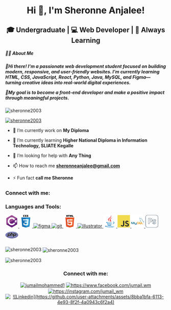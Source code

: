 <h1 align="center">Hi 👋, I'm Sheronne Anjalee!</h1>
<h2 align="center">🎓 Undergraduate | 💻 Web Developer | 📍 Always Learning</h2>
<h5 allign="center">👨‍💻 About Me</h5>

<h5 allign="center">📌Hi there! I'm a passionate web development student focused on building modern, responsive, and user-friendly websites. I’m currently learning HTML, CSS, JavaScript, React, Python, Java, MySQL, and Figma—turning creative ideas into real-world digital experiences.

🎯My goal is to become a front-end developer and make a positive impact through meaningful projects.</h5>

<p align="left"> <img src="https://komarev.com/ghpvc/?username=sheronne2003&label=Profile%20views&color=0e75b6&style=flat" alt="sheronne2003" /> </p>

<p align="left"> <a href="https://github.com/ryo-ma/github-profile-trophy"><img src="https://github-profile-trophy.vercel.app/?username=sheronne2003" alt="sheronne2003" /></a> </p>

- 🔭 I’m currently work on **My Diploma**

- 🌱 I’m currently learning **Higher National Diploma in Information Technology, SLIATE Kegalle**

- 🤝 I’m looking for help with **Any Thing**

- 📫 How to reach me **sheronneanjalee@gmail.com**

- ⚡ Fun fact **call me Sheronne**

<h3 align="left">Connect with me:</h3>
<p align="left">
</p>

<h3 align="left">Languages and Tools:</h3>
<p align="left"> <a href="https://www.w3schools.com/cs/" target="_blank" rel="noreferrer"> <img src="https://raw.githubusercontent.com/devicons/devicon/master/icons/csharp/csharp-original.svg" alt="csharp" width="40" height="40"/> </a> <a href="https://www.w3schools.com/css/" target="_blank" rel="noreferrer"> <img src="https://raw.githubusercontent.com/devicons/devicon/master/icons/css3/css3-original-wordmark.svg" alt="css3" width="40" height="40"/> </a> <a href="https://www.figma.com/" target="_blank" rel="noreferrer"> <img src="https://www.vectorlogo.zone/logos/figma/figma-icon.svg" alt="figma" width="40" height="40"/> </a> <a href="https://git-scm.com/" target="_blank" rel="noreferrer"> <img src="https://www.vectorlogo.zone/logos/git-scm/git-scm-icon.svg" alt="git" width="40" height="40"/> </a> <a href="https://www.w3.org/html/" target="_blank" rel="noreferrer"> <img src="https://raw.githubusercontent.com/devicons/devicon/master/icons/html5/html5-original-wordmark.svg" alt="html5" width="40" height="40"/> </a> <a href="https://www.adobe.com/in/products/illustrator.html" target="_blank" rel="noreferrer"> <img src="https://www.vectorlogo.zone/logos/adobe_illustrator/adobe_illustrator-icon.svg" alt="illustrator" width="40" height="40"/> </a> <a href="https://www.java.com" target="_blank" rel="noreferrer"> <img src="https://raw.githubusercontent.com/devicons/devicon/master/icons/java/java-original.svg" alt="java" width="40" height="40"/> </a> <a href="https://developer.mozilla.org/en-US/docs/Web/JavaScript" target="_blank" rel="noreferrer"> <img src="https://raw.githubusercontent.com/devicons/devicon/master/icons/javascript/javascript-original.svg" alt="javascript" width="40" height="40"/> </a> <a href="https://www.mysql.com/" target="_blank" rel="noreferrer"> <img src="https://raw.githubusercontent.com/devicons/devicon/master/icons/mysql/mysql-original-wordmark.svg" alt="mysql" width="40" height="40"/> </a> <a href="https://www.photoshop.com/en" target="_blank" rel="noreferrer"> <img src="https://raw.githubusercontent.com/devicons/devicon/master/icons/photoshop/photoshop-line.svg" alt="photoshop" width="40" height="40"/> </a> <a href="https://www.php.net" target="_blank" rel="noreferrer"> <img src="https://raw.githubusercontent.com/devicons/devicon/master/icons/php/php-original.svg" alt="php" width="40" height="40"/> </a> </p>

<p><img align="left" src="https://github-readme-stats.vercel.app/api/top-langs?username=sheronne2003&show_icons=true&locale=en&layout=compact" alt="sheronne2003" /></p>

<p>&nbsp;<img align="center" src="https://github-readme-stats.vercel.app/api?username=sheronne2003&show_icons=true&locale=en" alt="sheronne2003" /></p>

<p><img align="center" src="https://github-readme-streak-stats.herokuapp.com/?user=sheronne2003&" alt="sheronne2003" /></p>


<h3 align="center">Connect with me:</h3>
<p align="center">
<a href="https://x.com/ShadowAnji003?t=w9tEhbTldxzWJdUfV2pyIQ&s=08" target="blank"><img align="center" src="https://raw.githubusercontent.com/rahuldkjain/github-profile-readme-generator/master/src/images/icons/Social/twitter.svg" alt="jumailmohammed1" height="30" width="40" /></a>
<a href="https://www.facebook.com/sheronne.sheronneanjalee " target="blank"><img align="center" src="https://raw.githubusercontent.com/rahuldkjain/github-profile-readme-generator/master/src/images/icons/Social/facebook.svg" alt="https://www.facebook.com/jumail.wm" height="30" width="40" /></a>
<a href="https://www.instagram.com/sheronne_anjalee/profilecard/?igsh=a3RzaGthaGtucWpl " target="blank"><img align="center" src="https://raw.githubusercontent.com/rahuldkjain/github-profile-readme-generator/master/src/images/icons/Social/instagram.svg" alt="https://instagram.com/jumail_wm" height="30" width="40" /></a>
  <a href="https://www.linkedin.com/in/sheronne-anjalee-premachandra-752341284?utm_source=share&utm_campaign=share_via&utm_content=profile&utm_medium=android_app " target="blank"><img align="center" src="https://raw.githubusercontent.com/rahuldkjain/github-profile-readme-generator/master/src/images/icons/Social/instagram.svg" alt="![Linkedin](https://github.com/user-attachments/assets/8bba1bfa-6113-4e93-8f2f-4a0943c6f2a4)" height="30" width="40" /></a>
</p>
